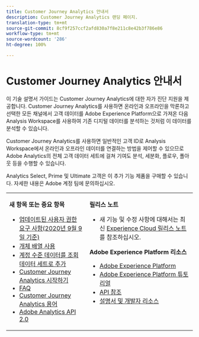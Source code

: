```yaml
---
title: Customer Journey Analytics 안내서
description: Customer Journey Analytics 랜딩 페이지.
translation-type: tm+mt
source-git-commit: 8cf9f257ccf2afd830a7f8e211c8e42b3f786e86
workflow-type: tm+mt
source-wordcount: '286'
ht-degree: 100%

---
```



# Customer Journey Analytics 안내서

이 기술 설명서 가이드는 Customer Journey Analytics에 대한 자가 진단 지원을 제공합니다. Customer Journey Analytics를 사용하면 온라인과 오프라인을 막론하고 선택한 모든 채널에서 고객 데이터를 Adobe Experience Platform으로 가져온 다음 Analysis Workspace를 사용하여 기존 디지털 데이터를 분석하는 것처럼 이 데이터를 분석할 수 있습니다.

Customer Journey Analytics를 사용하면 일반적인 고객 ID로 Analysis Workspace에서 온라인과 오프라인 데이터를 연결하는 방법을 제어할 수 있으므로 Adobe Analytics의 전체 고객 데이터 세트에 걸쳐 기여도 분석, 세분화, 플로우, 폴아웃 등을 수행할 수 있습니다.

Analytics Select, Prime 및 Ultimate 고객은 이 추가 기능 제품을 구매할 수 있습니다. 자세한 내용은 Adobe 계정 팀에 문의하십시오.

<table frame="none"> 
 <tbody> 
  <tr> 
   <td colname="col1" colsep="0" rowsep="0" valign="top"> <p class="head"> <b>새 항목 또는 중요 항목</b> </p> <p> 
     <ul>
      <li><a href="https://docs.adobe.com/content/help/ko-KR/analytics-platform/using/cja-overview/cja-overview.html#user-access-permissions"> 업데이트된 사용자 권한 요구 사항(2020년 9월 9일 기준) </a> </li>
      <li><a href="https://docs.adobe.com/content/help/ko-KR/analytics-platform/using/cja-usecases/object-arrays.html"> 개체 배열 사용 </a> </li>
      <li><a href="https://docs.adobe.com/content/help/ko-KR/analytics-platform/using/cja-usecases/b2b.html"> 계정 수준 데이터를 조회 데이터 세트로 추가 </a> </li>
      <li><a href="https://docs.adobe.com/content/help/ko-KR/analytics-platform/using/cja-overview/cja-getting-started.html"> Customer Journey Analytics 시작하기 </a> </li> 
      <li><a href="https://docs.adobe.com/content/help/ko-KR/analytics-platform/using/cja-overview/cja-faq.html"> FAQ</a> </li> 
      <li><a href="https://docs.adobe.com/content/help/ko-KR/analytics-platform/using/cja-overview/cja-glossary.html"> Customer Journey Analytics 용어</a> </li> 
      <li><a href="https://www.adobe.io/apis/experiencecloud/analytics/docs.html"> Adobe Analytics API 2.0</a> </li> 
     </ul> </p> </td> 
   <td colname="col2" valign="top"> <p class="head"><b>릴리스 노트</b> </p> 
    <ul> 
     <li>새 기능 및 수정 사항에 대해서는 최신 <a href="https://docs.adobe.com/content/help/ko-KR/release-notes/experience-cloud/current.html" format="https" scope="external">Experience Cloud 릴리스 노트</a>를 참조하십시오. </li> 
    </ul> <p class="head"> <b>Adobe Experience Platform 리소스</b> </p> 
    <ul> 
     <li><a href="https://www.adobe.com/experience-platform.html" format="http" scope="external"> Adobe Experience Platform</a> </li> 
     <li> <a href="https://www.adobe.io/apis/experienceplatform/home/tutorials.html" format="https" scope="external">Adobe Experience Platform 튜토리얼</a> </li> 
     <li><a href="https://www.adobe.io/apis/experienceplatform/home/api-reference.html" format="https" scope="external"> API 참조</a> </li> 
     <li><a href="https://www.adobe.com/kr/experience-platform/documentation-and-developer-resources.html" format="https" scope="external"> 설명서 및 개발자 리소스</a> </li> 
    </ul> </td> 
  </tr> 
 </tbody> 
</table>